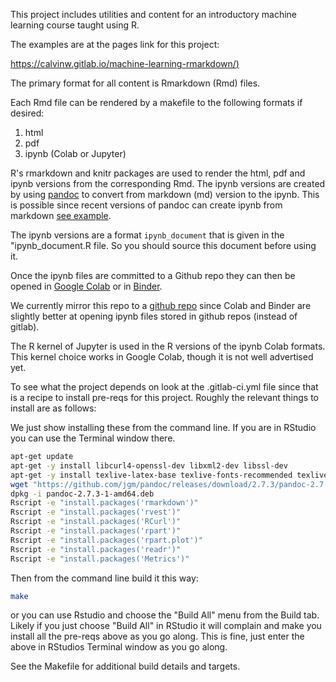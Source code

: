 This project includes utilities and content for an introductory machine learning course taught using R. 

The examples are at the pages link for this project:  

[https://calvinw.gitlab.io/machine-learning-rmarkdown/)](https://calvinw.gitlab.io/machine-learning-rmarkdown/)

The primary format for all content is Rmarkdown (Rmd) files. 

Each Rmd file can be rendered by a makefile to the following formats if desired: 

1. html
1. pdf 
1. ipynb (Colab or Jupyter)

R's rmarkdown and knitr packages are used to render the html, pdf and ipynb versions from the corresponding Rmd. The ipynb versions are created by using [pandoc](https://pandoc.org/) to convert from markdown (md) version to the ipynb. This is possible since recent versions of pandoc can create ipynb from markdown [see example](https://pandoc.org/try/?text=---%0Atitle%3A+%22Calculator%22%0Ajupyter%3A%0A++kernelspec%3A%0A++++display_name%3A+R%0A++++language%3A+R%0A++++name%3A+ir%0A---%0A%23+Lorem+ipsum%0A%0A**Lorem+ipsum**+dolor+sit+amet%2C+consectetur+adipiscing+elit.+Nunc+luctus%0Abibendum+felis+dictum+sodales.%0A%0A%60%60%60+code%0Aa%3C-3%0Ab%3C-4%0Aa%0Ab%0A%60%60%60%0A**Lorem+ipsum**+dolor+sit+amet%2C+consectetur+adipiscing+elit.+Nunc+luctus%0Abibendum+felis+dictum+sodales.%0A%0A%60%60%60+code%0Aplot(runif(20))%0A%60%60%60&from=markdown&to=ipynb).  

The ipynb versions are a format `ipynb_document` that is given in the "ipynb_document.R file. So you should source this document before using it.

Once the ipynb files are committed to a Github repo they can then be opened in [Google Colab](https://colab.research.google.com/) or in [Binder](https://mybinder.org/).

We currently mirror this repo to a [github repo](https://github.com/calvinw/machine-learning-rmarkdown) since Colab and Binder are slightly better at opening ipynb files stored in github repos (instead of gitlab).

The R kernel of Jupyter is used in the R versions of the ipynb Colab formats. This kernel choice works in Google Colab, though it is not well advertised yet.   

To see what the project depends on look at the .gitlab-ci.yml file since that is a recipe to install pre-reqs for this project. Roughly the relevant things to install are as follows:

We just show installing these from the command line. If you are in RStudio you can use the Terminal window there. 

```bash
apt-get update
apt-get -y install libcurl4-openssl-dev libxml2-dev libssl-dev
apt-get -y install texlive-latex-base texlive-fonts-recommended texlive-fonts-extra texlive-latex-extra
wget "https://github.com/jgm/pandoc/releases/download/2.7.3/pandoc-2.7.3-1-amd64.deb"
dpkg -i pandoc-2.7.3-1-amd64.deb
Rscript -e "install.packages('rmarkdown')"
Rscript -e "install.packages('rvest')"
Rscript -e "install.packages('RCurl')"
Rscript -e "install.packages('rpart')"
Rscript -e "install.packages('rpart.plot')"
Rscript -e "install.packages('readr')"
Rscript -e "install.packages('Metrics')"
```

Then from the command line build it this way:

```bash
make 
```

or you can use Rstudio and choose the "Build All" menu from the Build tab. Likely if you just choose "Build All" in RStudio it will complain and make you install all the pre-reqs above as you go along. This is fine, just enter the above in RStudios Terminal window as you go along.


See the Makefile for additional build details and targets.
